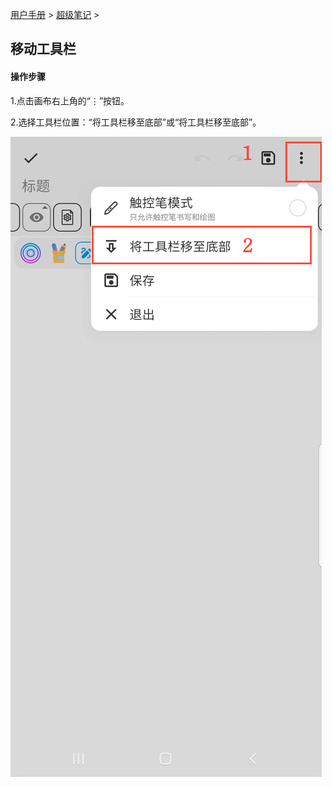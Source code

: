 [用户手册](/dragonnest/drawnote/manual/zh) > [超级笔记](/dragonnest/drawnote/manual/zh/super_note) >

移动工具栏
---
#### 操作步骤


1.点击画布右上角的“⋮”按钮。

2.选择工具栏位置：“将工具栏移至底部”或“将工具栏移至底部”。

![](imgs/move_toolbar1.png)

